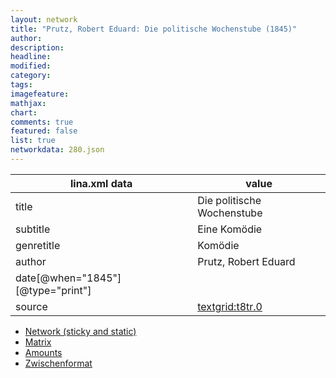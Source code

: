 ```yaml
---
layout: network
title: "Prutz, Robert Eduard: Die politische Wochenstube (1845)"
author:
description:
headline:
modified:
category:
tags:
imagefeature: 
mathjax: 
chart: 
comments: true
featured: false
list: true
networkdata: 280.json
---
```

lina.xml data  | value
------------- | -------------
title|Die politische Wochenstube
subtitle|Eine Komödie
genretitle|Komödie
author|Prutz, Robert Eduard
date[@when="1845"][@type="print"]|
source|[textgrid:t8tr.0](https://textgridlab.org/1.0/tgcrud-public/rest/textgrid:t8tr.0/data)



* [Network (sticky and static)](/network280)
* [Matrix](/matrix280)
* [Amounts](/amounts280)
* [Zwischenformat](/lina280 )
